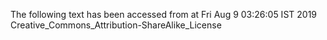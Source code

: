 The following text has been accessed from at Fri Aug 9 03:26:05 IST 2019
Creative_Commons_Attribution-ShareAlike_License

